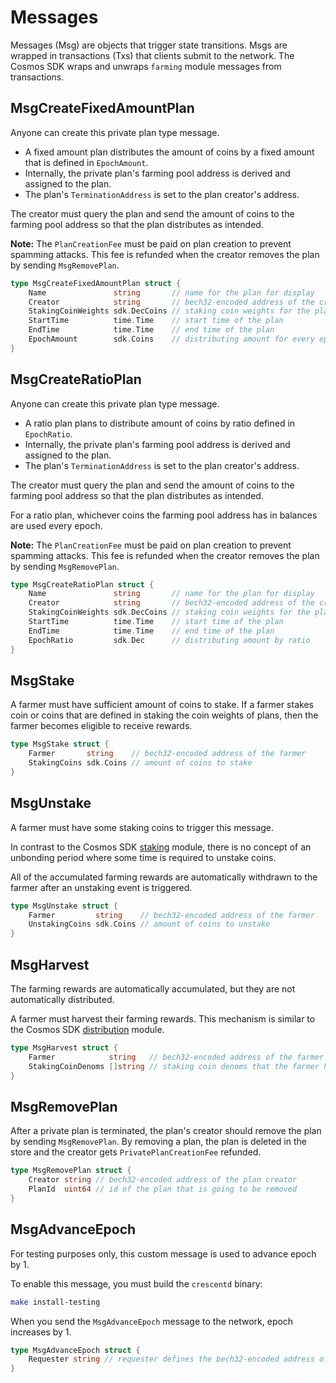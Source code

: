 <!-- order: 4 -->

# Messages

Messages (Msg) are objects that trigger state transitions. Msgs are wrapped in transactions (Txs) that clients submit to the network. The Cosmos SDK wraps and unwraps `farming` module messages from transactions.

## MsgCreateFixedAmountPlan

Anyone can create this private plan type message. 

- A fixed amount plan distributes the amount of coins by a fixed amount that is defined in `EpochAmount`. 
- Internally, the private plan's farming pool address is derived and assigned to the plan. 
- The plan's `TerminationAddress` is set to the plan creator's address.

The creator must query the plan and send the amount of coins to the farming pool address so that the plan distributes as intended. 

**Note:** The `PlanCreationFee` must be paid on plan creation to prevent spamming attacks. This fee is refunded when the creator removes the plan by sending `MsgRemovePlan`.

```go
type MsgCreateFixedAmountPlan struct {
	Name               string       // name for the plan for display
	Creator            string       // bech32-encoded address of the creator for the private plan
	StakingCoinWeights sdk.DecCoins // staking coin weights for the plan
	StartTime          time.Time    // start time of the plan
	EndTime            time.Time    // end time of the plan
	EpochAmount        sdk.Coins    // distributing amount for every epoch
}
```

## MsgCreateRatioPlan

Anyone can create this private plan type message. 

- A ratio plan plans to distribute amount of coins by ratio defined in `EpochRatio`.
- Internally, the private plan's farming pool address is derived and assigned to the plan.
- The plan's `TerminationAddress` is set to the plan creator's address.

The creator must query the plan and send the amount of coins to the farming pool address so that the plan distributes as intended. 

For a ratio plan, whichever coins the farming pool address has in balances are used every epoch. 

**Note:** The `PlanCreationFee` must be paid on plan creation to prevent spamming attacks. This fee is refunded when the creator removes the plan by sending `MsgRemovePlan`.


```go
type MsgCreateRatioPlan struct {
	Name               string       // name for the plan for display
	Creator            string       // bech32-encoded address of the creator for the private plan
	StakingCoinWeights sdk.DecCoins // staking coin weights for the plan
	StartTime          time.Time    // start time of the plan
	EndTime            time.Time    // end time of the plan
	EpochRatio         sdk.Dec      // distributing amount by ratio
}
```

## MsgStake

A farmer must have sufficient amount of coins to stake. If a farmer stakes coin or coins that are defined in staking the coin weights of plans, then the farmer becomes eligible to receive rewards.

```go
type MsgStake struct {
	Farmer       string    // bech32-encoded address of the farmer
	StakingCoins sdk.Coins // amount of coins to stake
}
```

## MsgUnstake

A farmer must have some staking coins to trigger this message.

In contrast to the Cosmos SDK [staking](https://github.com/cosmos/cosmos-sdk/blob/master/x/staking/spec/01_state.md) module, there is no concept of an unbonding period where some time is required to unstake coins. 

All of the accumulated farming rewards are automatically withdrawn to the farmer after an unstaking event is triggered.

```go
type MsgUnstake struct {
    Farmer         string    // bech32-encoded address of the farmer
    UnstakingCoins sdk.Coins // amount of coins to unstake
}
```

## MsgHarvest

The farming rewards are automatically accumulated, but they are not automatically distributed. 

A farmer must harvest their farming rewards. This mechanism is similar to the Cosmos SDK [distribution](https://github.com/cosmos/cosmos-sdk/blob/master/x/distribution/spec/01_concepts.md) module.

```go
type MsgHarvest struct {
    Farmer            string   // bech32-encoded address of the farmer
    StakingCoinDenoms []string // staking coin denoms that the farmer has staked
}
```

## MsgRemovePlan

After a private plan is terminated, the plan's creator should remove the plan by sending `MsgRemovePlan`.
By removing a plan, the plan is deleted in the store and the creator gets `PrivatePlanCreationFee` refunded.

```go
type MsgRemovePlan struct {
	Creator string // bech32-encoded address of the plan creator
	PlanId  uint64 // id of the plan that is going to be removed
}
```

## MsgAdvanceEpoch

For testing purposes only, this custom message is used to advance epoch by 1. 

To enable this message, you must build the `crescentd` binary:

```sh
make install-testing
```

When you send the `MsgAdvanceEpoch` message to the network, epoch increases by 1.

```go
type MsgAdvanceEpoch struct {
	Requester string // requester defines the bech32-encoded address of the requester
}
```